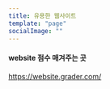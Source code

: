```yaml
---
title: 유용한 웹사이트
template: "page"
socialImage: ""
---
```


#### website 점수 매겨주는 곳
https://website.grader.com/